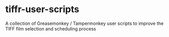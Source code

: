 # tiffr-user-scripts
A collection of Greasemonkey / Tampermonkey user scripts to improve the TIFF film selection and scheduling process 
